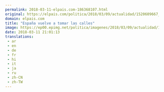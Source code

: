 ```yaml
---
permalink: 2018-03-11-elpais.com-186368107.html
original: https://elpais.com/politica/2018/03/09/actualidad/1520609667_006466.html#?ref=rss&format=simple&link=link
domain: elpais.com
title: "España vuelve a tomar las calles"
image: https://ep00.epimg.net/politica/imagenes/2018/03/09/actualidad/1520609667_006466_1520610071_rrss_normal.jpg
date: 2018-03-11 21:01:13
translations: 
 - ar
 - en
 - de
 - fr
 - hi
 - it
 - ja
 - ru
 - zh-CN
 - zh-TW
---
```


